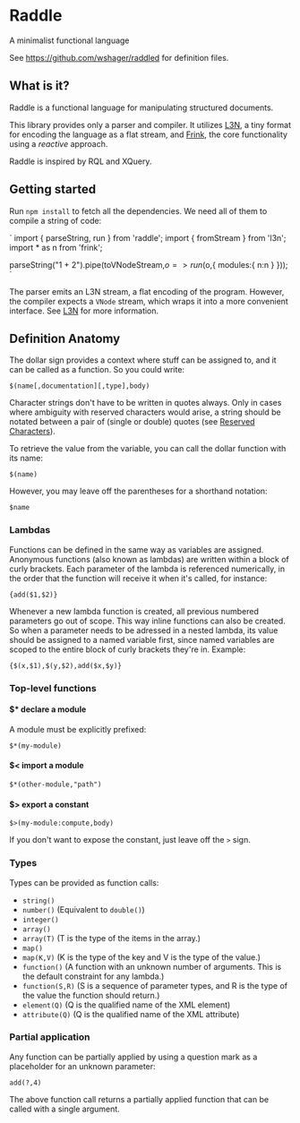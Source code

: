 # Raddle

A minimalist functional language

See https://github.com/wshager/raddled for definition files.


## What is it?

Raddle is a functional language for manipulating structured documents.

This library provides only a parser and compiler. It utilizes [L3N](https://github.com/wshager/l3n), a tiny format for encoding the language as a flat stream, and [Frink](https://github.com/wshager/frink), the core functionality using a *reactive* approach.

Raddle is inspired by RQL and XQuery.

## Getting started

Run `npm install` to fetch all the dependencies. We need all of them to compile a string of code:

`
import { parseString, run } from 'raddle';
import { fromStream } from 'l3n';
import * as n from 'frink';

parseString("1 + 2").pipe(toVNodeStream,$o => run($o,{
	modules:{
		n:n
	}
}));
`

The parser emits an L3N stream, a flat encoding of the program. However, the compiler expects a `VNode` stream, which wraps it into a more convenient interface. See [L3N](https://github.com/wshager/l3n) for more information.

## Definition Anatomy

The dollar sign provides a context where stuff can be assigned to, and it can be called as a function. So you could write:

`$(name[,documentation][,type],body)`

Character strings don't have to be written in quotes always. Only in cases where ambiguity with reserved characters would arise, a string should be notated between a pair of (single or double) quotes (see [Reserved Characters](#reserved-characters)).


To retrieve the value from the variable, you can call the dollar function with its name:

`$(name)`


However, you may leave off the parentheses for a shorthand notation:

`$name`


### Lambdas

Functions can be defined in the same way as variables are assigned.
Anonymous functions (also known as lambdas) are written within a block of curly brackets. Each parameter of the lambda is referenced numerically, in the order that the function will receive it when it's called, for instance:

`{add($1,$2)}`


Whenever a new lambda function is created, all previous numbered parameters go out of scope. This way inline functions can also be created.
So when a parameter needs to be adressed in a nested lambda, its value should be assigned to a named variable first, since named variables are scoped to the entire block of curly brackets they're in. Example:


`{$(x,$1),$(y,$2),add($x,$y)}`


### Top-level functions

#### $* declare a module

A module must be explicitly prefixed:

`$*(my-module)`

#### $< import a module

`$*(other-module,"path")`

#### $> export a constant

`$>(my-module:compute,body)`

If you don't want to expose the constant, just leave off the `>` sign.

### Types

Types can be provided as function calls:

* `string()`
* `number()` (Equivalent to `double()`)
* `integer()`
* `array()`
* `array(T)` (T is the type of the items in the array.)
* `map()`
* `map(K,V)` (K is the type of the key and V is the type of the value.)
* `function()` (A function with an unknown number of arguments. This is the default constraint for any lambda.)
* `function(S,R)` (S is a sequence of parameter types, and R is the type of the value the function should return.)
* `element(Q)` (Q is the qualified name of the XML element)
* `attribute(Q)` (Q is the qualified name of the XML attribute)


### Partial application

Any function can be partially applied by using a question mark as a placeholder for an unknown parameter:

`add(?,4)`

The above function call returns a partially applied function that can be called with a single argument.
